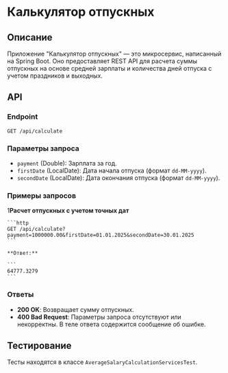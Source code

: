 # Калькулятор отпускных

## Описание

Приложение "Калькулятор отпускных" — это микросервис, написанный на Spring Boot. Оно предоставляет REST API для расчета суммы отпускных на основе средней зарплаты и количества дней отпуска с учетом праздников и выходных.

## API

### Endpoint

`GET /api/calculate`

### Параметры запроса

- `payment` (Double): Зарплата за год.
- `firstDate` (LocalDate): Дата начала отпуска (формат `dd-MM-yyyy`).
- `secondDate` (LocalDate): Дата окончания отпуска (формат `dd-MM-yyyy`).

### Примеры запросов

1**Расчет отпускных с учетом точных дат**

    ```http
    GET /api/calculate?payment=1000000.00&firstDate=01.01.2025&secondDate=30.01.2025
    ```

    **Ответ:**

    ```
    64777.3279
    ```

### Ответы

- **200 OK**: Возвращает сумму отпускных.
- **400 Bad Request**: Параметры запроса отсутствуют или некорректны. В теле ответа содержится сообщение об ошибке.

## Тестирование

   Тесты находятся в классе `AverageSalaryCalculationServicesTest`.

